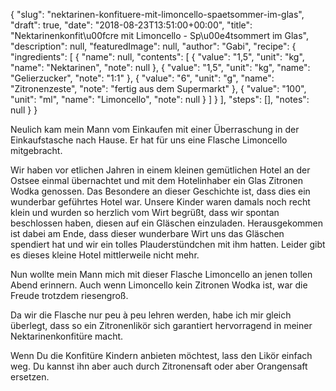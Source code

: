 {
    "slug": "nektarinen-konfituere-mit-limoncello-spaetsommer-im-glas",
    "draft": true,
    "date": "2018-08-23T13:51:00+00:00",
    "title": "Nektarinenkonfit\u00fcre mit Limoncello - Sp\u00e4tsommert im Glas",
    "description": null,
    "featuredImage": null,
    "author": "Gabi",
    "recipe": {
        "ingredients": [
            {
                "name": null,
                "contents": [
                    {
                        "value": "1,5",
                        "unit": "kg",
                        "name": "Nektarinen",
                        "note": null
                    },
                    {
                        "value": "1,5",
                        "unit": "kg",
                        "name": "Gelierzucker",
                        "note": "1:1"
                    },
                    {
                        "value": "6",
                        "unit": "g",
                        "name": "Zitronenzeste",
                        "note": "fertig aus dem Supermarkt"
                    },
                    {
                        "value": "100",
                        "unit": "ml",
                        "name": "Limoncello",
                        "note": null
                    }
                ]
            }
        ],
        "steps": [],
        "notes": null
    }
}

Neulich kam mein Mann vom Einkaufen mit einer Überraschung in der Einkaufstasche nach Hause. Er hat für uns eine Flasche Limoncello mitgebracht. 

Wir haben vor etlichen Jahren in einem kleinen gemütlichen Hotel an der Ostsee einmal übernachtet und mit dem Hotelinhaber ein Glas Zitronen Wodka genossen. Das Besondere an dieser Geschichte ist, dass dies ein wunderbar geführtes Hotel war. Unsere Kinder waren damals noch recht klein und wurden so herzlich vom Wirt begrüßt, dass wir spontan  beschlossen haben, diesen auf ein Gläschen einzuladen. Herausgekommen ist dabei am Ende, dass dieser wunderbare Wirt uns das Gläschen spendiert hat und wir ein tolles Plauderstündchen mit ihm hatten. Leider gibt es dieses kleine Hotel mittlerweile nicht mehr.

Nun wollte mein Mann mich mit dieser Flasche Limoncello an jenen tollen Abend erinnern. Auch wenn Limoncello kein Zitronen Wodka ist, war die Freude trotzdem riesengroß.

Da wir die Flasche nur peu à peu lehren werden, habe ich mir gleich überlegt, dass so ein Zitronenlikör sich garantiert hervorragend in meiner Nektarinenkonfitüre macht.

Wenn Du die Konfitüre Kindern anbieten möchtest, lass den Likör einfach weg. Du kannst ihn aber auch durch Zitronensaft oder aber Orangensaft ersetzen.